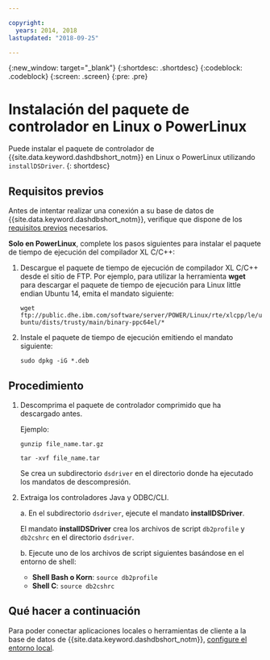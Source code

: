 ```yaml
---

copyright:
  years: 2014, 2018
lastupdated: "2018-09-25"

---
```


<!-- Attribute definitions --> 
{:new_window: target="_blank"}
{:shortdesc: .shortdesc}
{:codeblock: .codeblock}
{:screen: .screen}
{:pre: .pre}

# Instalación del paquete de controlador en Linux o PowerLinux

Puede instalar el paquete de controlador de {{site.data.keyword.dashdbshort_notm}} en Linux o PowerLinux utilizando `installDSDriver`. 
{: shortdesc}

## Requisitos previos

Antes de intentar realizar una conexión a su base de datos de {{site.data.keyword.dashdbshort_notm}}, verifique que dispone de los [requisitos previos](connecting.html#prereqs) necesarios.

<!-- Download the Db2 driver package for your operating system from the web console and install it. -->

**Solo en PowerLinux**, complete los pasos siguientes para instalar el paquete de tiempo de ejecución del compilador XL C/C++:

1. Descargue el paquete de tiempo de ejecución de compilador XL C/C++ desde el sitio de FTP. Por ejemplo, para utilizar la herramienta **wget** para descargar el paquete de tiempo de ejecución para Linux little endian Ubuntu 14, emita el mandato siguiente: 

   `wget ftp://public.dhe.ibm.com/software/server/POWER/Linux/rte/xlcpp/le/ubuntu/dists/trusty/main/binary-ppc64el/*`
2. Instale el paquete de tiempo de ejecución emitiendo el mandato siguiente:

   `sudo dpkg -iG *.deb` 

## Procedimiento

1. Descomprima el paquete de controlador comprimido que ha descargado antes.

   Ejemplo: 

   `gunzip file_name.tar.gz`

   `tar -xvf file_name.tar`

    Se crea un subdirectorio `dsdriver` en el directorio donde ha ejecutado los mandatos de descompresión.
2. Extraiga los controladores Java y ODBC/CLI.

   a. En el subdirectorio `dsdriver`, ejecute el mandato **installDSDriver**.
   
   El mandato **installDSDriver** crea los archivos de script `db2profile` y `db2cshrc` en el directorio `dsdriver`.

   b. Ejecute uno de los archivos de script siguientes basándose en el entorno de shell:

   - **Shell Bash o Korn**: `source db2profile`
   - **Shell C**: `source db2cshrc`

## Qué hacer a continuación

Para poder conectar aplicaciones locales o herramientas de cliente a la base de datos de {{site.data.keyword.dashdbshort_notm}}, [configure el entorno local](driver_pkg_cfg.html).   




